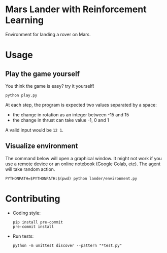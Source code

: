 # Mars Lander with Reinforcement Learning

Environment for landing a rover on Mars.

# Usage

## Play the game yourself

You think the game is easy? try it yourself!

```shell
python play.py
```

At each step, the program is expected two values separated by a space:
 - the change in rotation as an integer between -15 and 15
 - the change in thrust can take value -1, 0 and 1

A valid input would be `12 1`.

## Visualize environment

The command below will open a graphical window. It might not work if you use
a remote device or an online notebook (Google Colab, etc). The agent will
take random action.

```shell
PYTHONPATH=$PYTHONPATH:$(pwd) python lander/environment.py
```

# Contributing

- Coding style:
    ```shell
    pip install pre-commit
    pre-commit install
    ```
- Run tests:
    ```shell
    python -m unittest discover --pattern "*test.py"
    ```
